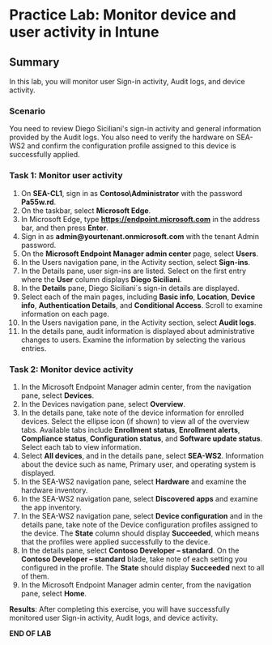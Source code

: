 # Practice Lab: Monitor device and user activity in Intune

## Summary

In this lab, you will monitor user Sign-in activity, Audit logs, and device activity.

### Scenario

You need to review Diego Siciliani's sign-in activity and general information provided by the Audit logs.  You also need to verify the hardware on SEA-WS2 and confirm the configuration profile assigned to this device is successfully applied. 

### Task 1: Monitor user activity

1.  On **SEA-CL1**, sign in as **Contoso\\Administrator** with the password **Pa55w.rd**.
2.  On the taskbar, select **Microsoft Edge**.
3.  In Microsoft Edge, type **https://endpoint.microsoft.com** in the address bar, and then press **Enter**. 
4.  Sign in as **admin\@yourtenant.onmicrosoft.com** with the tenant Admin password.
5.  On the **Microsoft Endpoint Manager admin center** page, select **Users**.
6.  In the Users navigation pane, in the Activity section, select **Sign-ins**. 
7.  In the Details pane, user sign-ins are listed. Select on the first entry where the **User** column displays **Diego Siciliani**.
8.  In the **Details** pane, Diego Siciliani´s sign-in details are displayed. 
9.  Select each of the main pages, including **Basic info**, **Location**, **Device info**, **Authentication Details**, and **Conditional Access**. Scroll to examine information on each page. 
10.  In the Users navigation pane, in the Activity section, select **Audit logs**. 
11.  In the details pane, audit information is displayed about administrative changes to users. Examine the information by selecting the various entries.

### Task 2: Monitor device activity

1.  In the Microsoft Endpoint Manager admin center, from the navigation pane, select **Devices**.
2.  In the Devices navigation pane, select **Overview**.
3.  In the details pane, take note of the device information for enrolled devices. Select the ellipse icon (if shown) to view all of the overview tabs. Available tabs include **Enrollment status**, **Enrollment alerts**, **Compliance status**, **Configuration status**, and **Software update status**. Select each tab to view information.
4.  Select **All devices**, and in the details pane, select **SEA-WS2**. Information about the device such as name, Primary user, and operating system is displayed.
5.  In the SEA-WS2 navigation pane, select **Hardware** and examine the hardware inventory.
6.  In the SEA-WS2 navigation pane, select **Discovered apps** and examine the app inventory.
7.  In the SEA-WS2 navigation pane, select **Device configuration** and in the details pane, take note of the Device configuration profiles assigned to the device. The **State** column should display **Succeeded**, which means that the profiles were applied successfully to the device.
8.  In the details pane, select **Contoso Developer – standard**. On the **Contoso Developer – standard** blade, take note of each setting you configured in the profile. The **State** should display **Succeeded** next to all of them.
9.  In the Microsoft Endpoint Manager admin center, from the navigation pane, select **Home**.

**Results**: After completing this exercise, you will have successfully monitored user Sign-in activity, Audit logs, and device activity.

**END OF LAB**